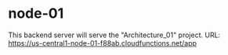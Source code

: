# node-01

This backend server will serve the "Architecture_01" project.
URL: https://us-central1-node-01-f88ab.cloudfunctions.net/app